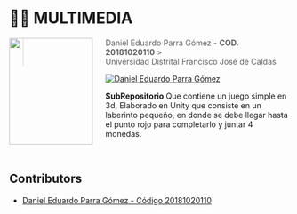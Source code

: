 # 🐱‍💻 **MULTIMEDIA**

<img src="https://seeklogo.com/images/U/Universidad_distrital_Francisco_Jose_de_Caldas-logo-D1988258C8-seeklogo.com.png" align="left"  width="150px" height="192px"/>
<img align="left" width="0" height="192px" hspace="10"/>

> Daniel Eduardo Parra Gómez - **COD. 20181020110** > <br>
> Universidad Distrital Francisco José de Caldas

[![Daniel Eduardo Parra Gómez](https://img.shields.io/badge/Dannyngve5-github-br?style=flat-square)](https://github.com/Dannyngve5)

**SubRepositorio** Que contiene un juego simple en 3d, Elaborado en Unity que consiste en un laberinto pequeño, en donde se debe llegar hasta el punto rojo para completarlo y juntar 4 monedas.

<br>

## Contributors

- [Daniel Eduardo Parra Gómez - Código 20181020110][1]

[1]: https://github.com/Dannyngve5
